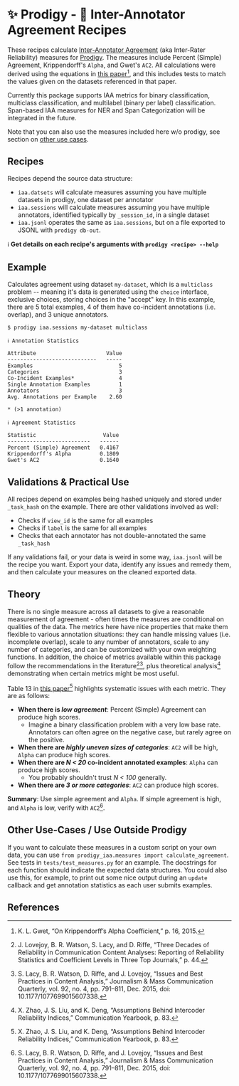 # ✨ Prodigy - 🤝 Inter-Annotator Agreement Recipes 

These recipes calculate [Inter-Annotator Agreement](https://en.wikipedia.org/wiki/Inter-rater_reliability) (aka Inter-Rater Reliability) measures for [Prodigy](https://prodi.gy/). The measures include Percent (Simple) Agreement, Krippendorff's `Alpha`, and Gwet's `AC2`. All calculations were derived using the equations in [this paper](https://agreestat.com/papers/onkrippendorffalpha_rev10052015.pdf)[^1], and this includes tests to match the values given on the datasets referenced in that paper. 

Currently this package supports IAA metrics for binary classification, multiclass classification, and multilabel (binary per label) classification. Span-based IAA measures for NER and Span Categorization will be integrated in the future.

Note that you can also use the measures included here w/o prodigy, see section on [other use cases](#other-use-cases--use-outside-prodigy).

## Recipes

Recipes depend the source data structure:
- `iaa.datsets` will calculate measures assuming you have multiple datasets in prodigy, one dataset per annotator
- `iaa.sessions` will calculate measures assuming you have multiple annotators, identified typically by `_session_id`, in a single dataset
- `iaa.jsonl` operates the same as `iaa.sessions`, but on a file exported to JSONL with `prodigy db-out`.

ℹ️ **Get details on each recipe's arguments with `prodigy <recipe> --help`**

## Example

Calculates agreement using dataset `my-dataset`, which is a `multiclass` problem -- meaning it's data is generated using the `choice` interface, exclusive choices, storing choices in the "accept" key. In this example, there are 5 total examples, 4 of them have co-incident annotations (i.e. overlap), and 3 unique annotators.

```
$ prodigy iaa.sessions my-dataset multiclass

ℹ Annotation Statistics

Attribute                      Value
----------------------------   -----
Examples                           5
Categories                         3
Co-Incident Examples*              4
Single Annotation Examples         1
Annotators                         3
Avg. Annotations per Example    2.60

* (>1 annotation)

ℹ Agreement Statistics

Statistic                     Value
--------------------------   ------
Percent (Simple) Agreement   0.4167
Krippendorff's Alpha         0.1809
Gwet's AC2                   0.1640
```

## Validations & Practical Use

All recipes depend on examples being hashed uniquely and stored under `_task_hash` on the example. There are other validations involved as well:
- Checks if `view_id` is the same for all examples
- Checks if `label` is the same for all examples
- Checks that each annotator has not double-annotated the same `_task_hash`

If any validations fail, or your data is weird in some way, `iaa.jsonl` will be the recipe you want. Export your data, identify any issues and remedy them, and then calculate your measures on the cleaned exported data.


## Theory

There is no single measure across all datasets to give a reasonable measurement of agreement - often times the measures are conditional on qualities of the data. The metrics here have nice properties that make them flexible to various annotation situations: they can handle missing values (i.e. incomplete overlap), scale to any number of annotators, scale to any number of categories, and can be customized with your own weighting functions. In addition, the choice of metrics available within this package follow the recommendations in the literature[^2][^3], plus theoretical analysis[^4] demonstrating when certain metrics might be most useful.

Table 13 in [this paper](https://scholar.google.com/scholar?cluster=17269958574032994585&hl=en&as_sdt=0,34&as_vis=1)[^4] highlights systematic issues with each metric. They are as follows:

- **When there is _low agreement_**: Percent (Simple) Agreement can produce high scores.
  - Imagine a binary classification problem with a very low base rate. Annotators can often agree on the negative case, but rarely agree on the positive.
- **When there are _highly uneven sizes of categories_**: `AC2` will be high, `Alpha` can produce high scores.
- **When there are _N < 20_ co-incident annotated examples**: `Alpha` can produce high scores.
  - You probably shouldn't trust _N < 100_ generally.
- **When there are _3 or more categories_**: `AC2` can produce high scores.

**Summary**: Use simple agreement and `Alpha`. If simple agreement is high, and `Alpha` is low, verify with `AC2`[^3]. 

## Other Use-Cases / Use Outside Prodigy

If you want to calculate these measures in a custom script on your own data, you can use `from prodigy_iaa.measures import calculate_agreement`. See tests in `tests/test_measures.py` for an example. The docstrings for each function should indicate the expected data structures. You could also use this, for example, to print out some nice output during an `update` callback and get annotation statistics as each user submits examples.

## References


[^1]: K. L. Gwet, “On Krippendorff’s Alpha Coefficient,” p. 16, 2015.
[^2]: J. Lovejoy, B. R. Watson, S. Lacy, and D. Riffe, “Three Decades of Reliability in Communication Content Analyses: Reporting of Reliability Statistics and Coefficient Levels in Three Top Journals,” p. 44.
[^3]: S. Lacy, B. R. Watson, D. Riffe, and J. Lovejoy, “Issues and Best Practices in Content Analysis,” Journalism & Mass Communication Quarterly, vol. 92, no. 4, pp. 791–811, Dec. 2015, doi: 10.1177/1077699015607338.
[^4]: X. Zhao, J. S. Liu, and K. Deng, “Assumptions Behind Intercoder Reliability Indices,” Communication Yearbook, p. 83.
